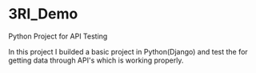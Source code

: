 # 3RI_Demo
Python Project for API Testing


In this project I builded a basic project in Python(Django) and test the for getting
data through API's which is working properly. 
